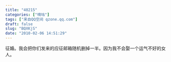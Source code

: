 ```yaml
---
title: "40215"
categories: ["嘀咕"]
tags: ["来自QQ空间 qzone.qq.com"]
draft: false
slug: "BQXKjS"
date: "2010-02-06 14:51:29"
---
```


征婚。我会把你们发来的应征邮箱随机删掉一半。因为我不会娶一个运气不好的女人。
